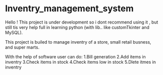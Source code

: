 # Inventry_management_system
Hello 
! This project is under development so i dont recommend using it , but still tis very help full in learning python (with lib.. like customTkinter and MySQL).

This project is builed to manage inventry of a store, small retail busness, and super marts.

With the help of software user can do:
1.Bill generation
2.Add items in inventry
3.Check items in stock
4.Check items low in stock
5.Dlete itmes in inventry
